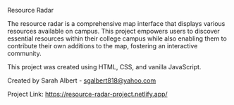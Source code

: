 Resource Radar

The resource radar is a comprehensive map interface that displays various resources available on campus. This project empowers users to discover essential resources within their college campus while also enabling them to contribute their own additions to the map, fostering an interactive community.

This project was created using HTML, CSS, and vanilla JavaScript.

Created by Sarah Albert - sgalbert818@yahoo.com

Project Link: https://resource-radar-project.netlify.app/
